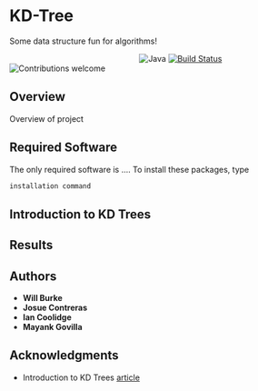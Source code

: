 # KD-Tree
Some data structure fun for algorithms!

&nbsp;&nbsp;&nbsp;&nbsp;&nbsp;&nbsp;&nbsp;&nbsp;&nbsp;&nbsp;&nbsp;&nbsp;&nbsp;&nbsp;&nbsp;&nbsp;&nbsp;&nbsp;&nbsp;&nbsp;&nbsp;&nbsp;&nbsp;&nbsp;&nbsp;&nbsp;&nbsp;&nbsp;&nbsp;&nbsp;&nbsp;&nbsp;&nbsp;&nbsp;&nbsp;&nbsp;&nbsp;&nbsp;&nbsp;&nbsp;&nbsp;&nbsp;&nbsp;&nbsp;&nbsp;&nbsp;&nbsp;&nbsp;&nbsp;&nbsp;&nbsp;&nbsp;&nbsp;&nbsp;&nbsp;&nbsp;&nbsp;
![Java](https://img.shields.io/badge/java-v1.8-blue )
[![Build Status](https://travis-ci.org/anfederico/Clairvoyant.svg?branch=master)](https://travis-ci.org/anfederico/Clairvoyant)
![Contributions welcome](https://img.shields.io/badge/contributions-welcome-orange.svg)

## Overview

Overview of project

## Required Software
The only required software is .... To install these packages, type

```java
installation command                       
```


## Introduction to KD Trees

## Results

## Authors

* **Will Burke**
* **Josue Contreras**
* **Ian Coolidge**
* **Mayank Govilla**

## Acknowledgments

* Introduction to KD Trees [article](https://www.geeksforgeeks.org/k-dimensional-tree/)
